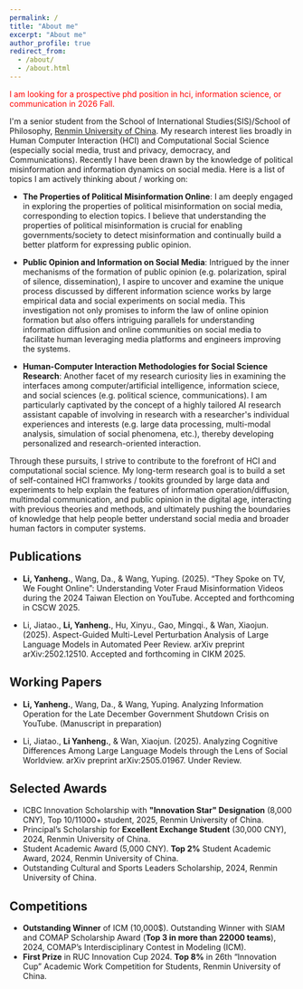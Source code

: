 ```yaml
---
permalink: /
title: "About me"
excerpt: "About me"
author_profile: true
redirect_from: 
  - /about/
  - /about.html
---
```


 <span style="color:red;">I am looking for a prospective phd position in hci, information science, or communication in 2026 Fall.</span>

I'm a senior student from the School of International Studies(SIS)/School of Philosophy, [Renmin University of China](https://www.ruc.edu.cn/). My research interest lies broadly in Human Computer Interaction (HCI) and Computational Social Science (especially social media, trust and privacy, democracy, and Communications). Recently I have been drawn by the knowledge of political misinformation and information dynamics on social media. Here is a list of topics I am actively thinking about / working on: 
- **The Properties of Political Misinformation Online**: I am deeply engaged in exploring the properties of political misinformation on social media, corresponding to election topics. I believe that understanding the properties of political misinformation is crucial for enabling governments/society to detect misinformation and continually build a better platform for expressing public opinion.

- **Public Opinion and Information on Social Media**: Intrigued by the inner mechanisms of the formation of public opinion (e.g. polarization, spiral of silence, dissemination), I aspire to uncover and examine the unique process discussed by different information science works by large empirical data and social experiments on social media. This investigation not only promises to inform the law of online opinion formation but also offers intriguing parallels for understanding information diffusion and online communities on social media to facilitate human leveraging media platforms and engineers improving the systems.

- **Human-Computer Interaction Methodologies for Social Science Research**: Another facet of my research curiosity lies in examining the interfaces among computer/artificial intelligence, information sciece,  and social sciences (e.g. political science, communications). I am particularly captivated by the concept of a highly tailored AI research assistant capable of involving in research with a researcher's individual experiences and interests (e.g. large data processing, multi-modal analysis, simulation of social phenomena, etc.), thereby developing personalized and research-oriented interaction.

Through these pursuits, I strive to contribute to the forefront of HCI and computational social science. My long-term research goal is to build a set of self-contained HCI framworks / tookits grounded by large data and experiments to help explain the features of information operation/diffusion, multimodal communication, and public opinion in the digital age, interacting with previous theories and methods, and ultimately pushing the boundaries of knowledge that help people better understand social media and broader human factors in computer systems.


## Publications

- **Li, Yanheng.**, Wang, Da., & Wang, Yuping. (2025). “They Spoke on TV, We Fought Online”: Understanding  Voter Fraud  Misinformation Videos during the 2024 Taiwan Election on YouTube. Accepted and forthcoming in CSCW 2025.

- Li, Jiatao., **Li, Yanheng.**, Hu, Xinyu., Gao, Mingqi., & Wan, Xiaojun. (2025). Aspect-Guided Multi-Level Perturbation Analysis of Large Language Models in Automated Peer Review. arXiv preprint arXiv:2502.12510. Accepted and forthcoming in CIKM 2025. <be>

## Working Papers

- **Li, Yanheng.**, Wang, Da., & Wang, Yuping. Analyzing Information Operation for the Late December Government Shutdown Crisis on YouTube. (Manuscript in preparation)

- Li, Jiatao., **Li Yanheng.**, & Wan, Xiaojun. (2025). Analyzing Cognitive Differences Among Large Language Models through the Lens of Social Worldview. arXiv preprint arXiv:2505.01967. Under Review.


## Selected Awards
- ICBC Innovation Scholarship with **"Innovation Star" Designation** (8,000 CNY), Top 10/11000+ student, 2025, Renmin University of China.
- Principal’s Scholarship for **Excellent Exchange Student** (30,000 CNY), 2024, Renmin University of China.
- Student Academic Award (5,000 CNY). **Top 2%** Student Academic Award, 2024, Renmin University of China.
- Outstanding Cultural and Sports Leaders Scholarship, 2024, Renmin University of China.


## Competitions
- **Outstanding Winner** of ICM (10,000$). Outstanding Winner with SIAM and COMAP Scholarship Award (**Top 3 in more than 22000 teams**), 2024, COMAP’s Interdisciplinary Contest in Modeling (ICM).
- **First Prize** in RUC Innovation Cup 2024. **Top 8%** in 26th “Innovation Cup” Academic Work Competition
for Students, Renmin University of China.


<!--<a href="http://www.clustrmaps.com/map/Chrisleeyh.github.io" title="Visit tracker for Chrisleeyh.github.io"><img src="//www.clustrmaps.com/map_v2.png?d=Me_sEzsM2boLt8c8-yw7Ej7U5ICu0M-hw9sffOWhDYE" /></a>



<!-- [Email](mailto:2200016651@stu.pku.edu.cn) / [Github](https://github.com/leejamesss) / [Wechat](../images/wechat.jpg) / [CSDN](https://blog.csdn.net/m0_72410588?spm=1000.2115.3001.5343) -->

